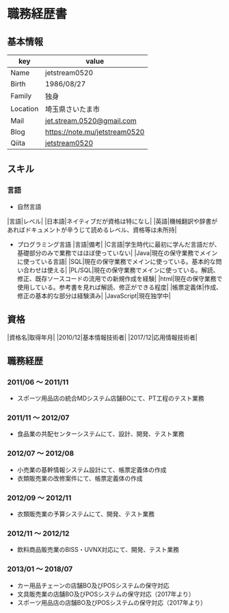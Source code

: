 # 職務経歴書

## 基本情報

|key|value|
|---|-----|
|Name|jetstream0520|
|Birth|1986/08/27|
|Family|独身|
|Location|埼玉県さいたま市|
|Mail|jet.stream.0520@gmail.com|
|Blog|https://note.mu/jetstream0520|
|Qiita|[jetstream0520](https://qiita.com/jetstream0520)|

## スキル

### 言語

- 自然言語

|言語|レベル|
|日本語|ネイティブだが資格は特になし|
|英語|機械翻訳や辞書があればドキュメントが辛うじて読めるレベル、資格等は未所持|

- プログラミング言語
|言語|備考|
|C言語|学生時代に最初に学んだ言語だが、基礎部分のみで業務ではほぼ使っていない|
|Java|現在の保守業務でメインに使っている言語|
|SQL|現在の保守業務でメインに使っている。基本的な問い合わせは使える|
|PL/SQL|現在の保守業務でメインに使っている。解読、修正、既存ソースコードの流用での新規作成を経験|
|html|現在の保守業務で使用している。参考書を見れば解読、修正ができる程度|
|帳票定義体|作成、修正の基本的な部分は経験済み|
|JavaScript|現在独学中|


## 資格

|資格名|取得年月|
|2010/12|基本情報技術者|
|2017/12|応用情報技術者|

## 職務経歴

### 2011/06 ～ 2011/11

- スポーツ用品店の統合MDシステム店舗BOにて、PT工程のテスト業務

### 2011/11 ～ 2012/07

- 食品業の共配センターシステムにて、設計、開発、テスト業務

### 2012/07 ～ 2012/08

- 小売業の基幹情報システム設計にて、帳票定義体の作成
- 衣類販売業の改修案件にて、帳票定義体の作成

### 2012/09 ～ 2012/11

- 衣類販売業の予算システムにて、開発、テスト業務

### 2012/11 ～ 2012/12

- 飲料商品販売業のBISS・UVNX対応にて、開発、テスト業務

### 2013/01 ～ 2018/07

- カー用品チェーンの店舗BO及びPOSシステムの保守対応
- 文具販売業の店舗BO及びPOSシステムの保守対応（2017年より）
- スポーツ用品店の店舗BO及びPOSシステムの保守対応（2017年より）

